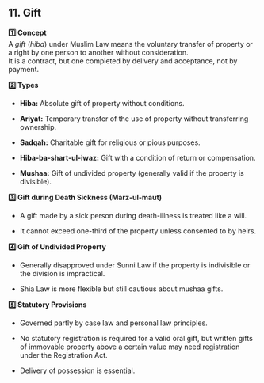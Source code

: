 ## 11. Gift

**1️⃣ Concept**  
A _gift_ (_hiba_) under Muslim Law means the voluntary transfer of property or a right by one person to another without consideration.  
It is a contract, but one completed by delivery and acceptance, not by payment.

**2️⃣ Types**

- **Hiba:** Absolute gift of property without conditions.
    
- **Ariyat:** Temporary transfer of the use of property without transferring ownership.
    
- **Sadqah:** Charitable gift for religious or pious purposes.
    
- **Hiba-ba-shart-ul-iwaz:** Gift with a condition of return or compensation.
    
- **Mushaa:** Gift of undivided property (generally valid if the property is divisible).
    

**3️⃣ Gift during Death Sickness (Marz-ul-maut)**

- A gift made by a sick person during death-illness is treated like a will.
    
- It cannot exceed one-third of the property unless consented to by heirs.
    

**4️⃣ Gift of Undivided Property**

- Generally disapproved under Sunni Law if the property is indivisible or the division is impractical.
    
- Shia Law is more flexible but still cautious about mushaa gifts.
    

**5️⃣ Statutory Provisions**

- Governed partly by case law and personal law principles.
    
- No statutory registration is required for a valid oral gift, but written gifts of immovable property above a certain value may need registration under the Registration Act.
    
- Delivery of possession is essential.
    
